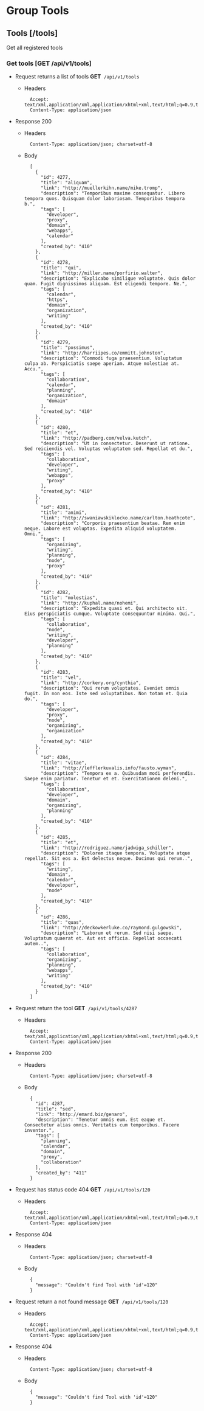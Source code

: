 

# Group Tools


## Tools [/tools]
Get all registered tools

### Get tools [GET /api/v1/tools]


+ Request returns a list of tools
**GET**&nbsp;&nbsp;`/api/v1/tools`

    + Headers

            Accept: text/xml,application/xml,application/xhtml+xml,text/html;q=0.9,text/plain;q=0.8,image/png,*/*;q=0.5
            Content-Type: application/json

+ Response 200

    + Headers

            Content-Type: application/json; charset=utf-8

    + Body

            [
              {
                "id": 4277,
                "title": "aliquam",
                "link": "http://muellerkihn.name/mike.tromp",
                "description": "Temporibus maxime consequatur. Libero tempora quos. Quisquam dolor laboriosam. Temporibus tempora b.",
                "tags": [
                  "developer",
                  "proxy",
                  "domain",
                  "webapps",
                  "calendar"
                ],
                "created_by": "410"
              },
              {
                "id": 4278,
                "title": "qui",
                "link": "http://miller.name/porfirio.walter",
                "description": "Explicabo similique voluptate. Quis dolor quam. Fugit dignissimos aliquam. Est eligendi tempore. Ne.",
                "tags": [
                  "calendar",
                  "https",
                  "domain",
                  "organization",
                  "writing"
                ],
                "created_by": "410"
              },
              {
                "id": 4279,
                "title": "possimus",
                "link": "http://harriipes.co/emmitt.johnston",
                "description": "Commodi fuga praesentium. Voluptatum culpa ab. Perspiciatis saepe aperiam. Atque molestiae at. Accu.",
                "tags": [
                  "collaboration",
                  "calendar",
                  "planning",
                  "organization",
                  "domain"
                ],
                "created_by": "410"
              },
              {
                "id": 4280,
                "title": "et",
                "link": "http://padberg.com/velva.kutch",
                "description": "Ut in consectetur. Deserunt ut ratione. Sed reiciendis vel. Voluptas voluptatem sed. Repellat et du.",
                "tags": [
                  "collaboration",
                  "developer",
                  "writing",
                  "webapps",
                  "proxy"
                ],
                "created_by": "410"
              },
              {
                "id": 4281,
                "title": "animi",
                "link": "http://swaniawskiklocko.name/carlton.heathcote",
                "description": "Corporis praesentium beatae. Rem enim neque. Labore est voluptas. Expedita aliquid voluptatem. Omni.",
                "tags": [
                  "organizing",
                  "writing",
                  "planning",
                  "node",
                  "proxy"
                ],
                "created_by": "410"
              },
              {
                "id": 4282,
                "title": "molestias",
                "link": "http://kuphal.name/nohemi",
                "description": "Expedita quasi et. Qui architecto sit. Eius perspiciatis cumque. Voluptate consequuntur minima. Qui.",
                "tags": [
                  "collaboration",
                  "node",
                  "writing",
                  "developer",
                  "planning"
                ],
                "created_by": "410"
              },
              {
                "id": 4283,
                "title": "vel",
                "link": "http://corkery.org/cynthia",
                "description": "Qui rerum voluptates. Eveniet omnis fugit. In non eos. Iste sed voluptatibus. Non totam et. Quia do.",
                "tags": [
                  "developer",
                  "proxy",
                  "node",
                  "organizing",
                  "organization"
                ],
                "created_by": "410"
              },
              {
                "id": 4284,
                "title": "vitae",
                "link": "http://lefflerkuvalis.info/fausto.wyman",
                "description": "Tempora ex a. Quibusdam modi perferendis. Saepe enim pariatur. Tenetur et et. Exercitationem deleni.",
                "tags": [
                  "collaboration",
                  "developer",
                  "domain",
                  "organizing",
                  "planning"
                ],
                "created_by": "410"
              },
              {
                "id": 4285,
                "title": "et",
                "link": "http://rodriguez.name/jadwiga_schiller",
                "description": "Dolorem itaque tempora. Voluptate atque repellat. Sit eos a. Est delectus neque. Ducimus qui rerum..",
                "tags": [
                  "writing",
                  "domain",
                  "calendar",
                  "developer",
                  "node"
                ],
                "created_by": "410"
              },
              {
                "id": 4286,
                "title": "quas",
                "link": "http://deckowkerluke.co/raymond.gulgowski",
                "description": "Laborum et rerum. Sed nisi saepe. Voluptatum quaerat et. Aut est officia. Repellat occaecati autem..",
                "tags": [
                  "collaboration",
                  "organizing",
                  "planning",
                  "webapps",
                  "writing"
                ],
                "created_by": "410"
              }
            ]

+ Request return the tool
**GET**&nbsp;&nbsp;`/api/v1/tools/4287`

    + Headers

            Accept: text/xml,application/xml,application/xhtml+xml,text/html;q=0.9,text/plain;q=0.8,image/png,*/*;q=0.5
            Content-Type: application/json

+ Response 200

    + Headers

            Content-Type: application/json; charset=utf-8

    + Body

            {
              "id": 4287,
              "title": "sed",
              "link": "http://emard.biz/genaro",
              "description": "Tenetur omnis eum. Est eaque et. Consectetur alias omnis. Veritatis cum temporibus. Facere inventor.",
              "tags": [
                "planning",
                "calendar",
                "domain",
                "proxy",
                "collaboration"
              ],
              "created_by": "411"
            }

+ Request has status code 404
**GET**&nbsp;&nbsp;`/api/v1/tools/120`

    + Headers

            Accept: text/xml,application/xml,application/xhtml+xml,text/html;q=0.9,text/plain;q=0.8,image/png,*/*;q=0.5
            Content-Type: application/json

+ Response 404

    + Headers

            Content-Type: application/json; charset=utf-8

    + Body

            {
              "message": "Couldn't find Tool with 'id'=120"
            }

+ Request return a not found message
**GET**&nbsp;&nbsp;`/api/v1/tools/120`

    + Headers

            Accept: text/xml,application/xml,application/xhtml+xml,text/html;q=0.9,text/plain;q=0.8,image/png,*/*;q=0.5
            Content-Type: application/json

+ Response 404

    + Headers

            Content-Type: application/json; charset=utf-8

    + Body

            {
              "message": "Couldn't find Tool with 'id'=120"
            }
